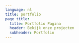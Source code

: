 ```yaml
---
language: nl
title: portfolio
page_title:
  title: Portfolio Pagina
  header: Bekijk onze projecten
  subheader: Portfolio
---
```

